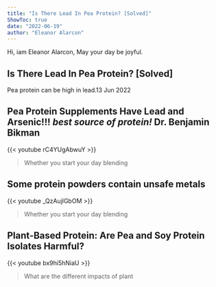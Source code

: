 ```yaml
---
title: "Is There Lead In Pea Protein? [Solved]"
ShowToc: true 
date: "2022-06-19"
author: "Eleanor Alarcon" 
---
```


Hi, iam Eleanor Alarcon, May your day be joyful.
## Is There Lead In Pea Protein? [Solved]
 Pea protein can be high in lead.13 Jun 2022

## Pea Protein Supplements Have Lead and Arsenic!!! *best source of protein!* Dr. Benjamin Bikman
{{< youtube rC4YUgAbwuY >}}
>Whether you start your day blending 

## Some protein powders contain unsafe metals
{{< youtube _QzAujlGbOM >}}
>Whether you start your day blending 

## Plant-Based Protein: Are Pea and Soy Protein Isolates Harmful?
{{< youtube bx9hi5hNiaU >}}
>What are the different impacts of plant 

